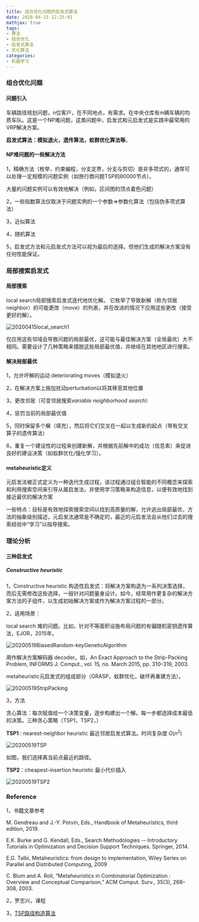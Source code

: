 ```yaml
---
title: 组合优化问题的启发式算法
date: 2020-04-15 12:25:01
mathjax: true
tags:
- 算法
- 组合优化
- 启发式算法
- 优化算法
categories:
- 机器学习
---
```




### 组合优化问题

#### 问题引入

车辆路径规划问题，n位客户，在不同地点，有需求。在中央仓库有m辆车辆的均质车队。这是一个NP难问题，这类问题中，启发式和元启发式是实践中最常用的VRP解决方案。

**启发式算法：模拟退火，遗传算法，蚁群优化算法等**。



#### NP难问题的一些解决方法

1，精确方法（枚举，约束编程，分支定界，分支与剪切）是非多项式的，通常可以处理一定规模的问题实例（如旅行商问题TSP的80000节点）。

大量的问题实例可以有效地解决（例如，区间图的顶点着色问题）

2，一些指数算法仅取决于问题实例的一个参数=>参数化算法（包括伪多项式算法）

3，近似算法

4，随机算法

5，启发式方法和元启发式方法可以视为最后的选择。但他们生成的解决方案没有任何性能保证。



### 局部搜索启发式

#### 局部搜索

local search局部搜索启发式迭代地优化解。 它枚举了导致新解（称为邻居neighbor）的可能更改（move）的列表，并在改进的情况下应用这些更改（接受更好的解）。

![20200415local_search1](/images/20200415local_search1.jpg)

仅应用这些邻域会导致问题的局部最优，这可能与最佳解决方案（全局最优）大不相同。需要设计了几种策略来摆脱这些局部最优值，并继续在其他地区进行搜索。

#### 解决局部最优

1，允许坏解的运动 deteriorating moves（模拟退火）

2，在解决方案上施加扰动perturbation以将其移至其他位置

3，更改邻居（可变邻居搜索*variable neighborhood search*）

4，惩罚当前的局部最优值

5，同时保留多个解（填充），然后将它们交叉在一起以生成新的起点（带有交叉算子的遗传算法）

6，重复一个建设性的过程来创建新解，并根据先前解中的成功（信息素）来促进良好的建设决策（如蚁群优化/强化学习）。

#### metaheuristic定义

元启发法被正式定义为一种迭代生成过程，该过程通过组合智能的不同概念来探索和利用搜索空间来引导从属启发法，并使用学习策略来构造信息，以便有效地找到接近最优的解决方案

一些特点：目标是有效地探索搜索空间以找到高质量的解，允许逃出局部最优，方法的抽象级别描述，元启发法通常是不确定的，最近的元启发法会从他们过去的搜索经验中“学习”以指导搜索。





### 理论分析

#### 三种启发式

##### Constructive heuristic

1，Constructive heuristic 构造性启发式：将解决方案构造为一系列决策选择，而后无需修改这些选择，一般针对问题量身设计。如今，经常用作更复杂的解决方案方法的子组件，以生成初始解决方案或作为解决方案过程的一部分。

2，适用场景：

local search 难的问题。比如，针对不等面积设施布局问题的有偏随机密钥遗传算法，EJOR，2015年。

![20200519BiasedRandom-keyGeneticAlgorithm](/images/20200519BiasedRandom-keyGeneticAlgorithm.jpg)

用作解决方案解码器 decoder。如，An Exact Approach to the Strip-Packing Problem, INFORMS J. Comput., vol. 15, no. March 2015, pp. 310–319, 2003.

metaheuristic元启发式的组成部分（GRASP，蚁群优化，破坏再重建方法）。

![20200519StripPacking](/images/20200519StripPacking.jpg)



3，方法

贪心算法：每次赋值给一个决策变量，逐步构建出一个解。每一步都选择成本最低的决策。三种贪心策略（TSP1，TSP2，）

**TSP1** : nearest-neighbor heuristic 最近邻居启发式算法。时间复杂度 $O(n^2)$

![20200519TSP](/images/20200519TSP.jpg)

如图，我们选择离当前点最近的路径。

**TSP2**：cheapest-insertion heuristic 最小代价插入

![20200519TSP2](/images/20200519TSP2.jpg)







### Reference

1，书籍文章参考

M. Gendreau and J.-Y. Potvin, Eds., Handbook of Metaheuristics, third edition, 2019.

E.K. Burke and G. Kendall, Eds., Search Methodologies -- Introductory Tutorials in Optimization and Decision Support Techniques. Springer, 2014.

E.G. Talbi, Metaheuristics: from design to implementation, Wiley Series on Parallel and Distributed Computing, 2009

C. Blum and A. Roli, “Metaheuristics in Combinatorial Optimization : Overview and Conceptual Comparison,” ACM Comput. Surv., 35(3), 268–308, 2003.

2，罗志兴，课程

3，[TSP路径构造算法](https://blog.csdn.net/onezeros/article/details/5600094)